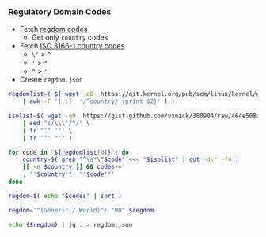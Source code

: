 ### Regulatory Domain Codes

- Fetch [regdom codes](https://git.kernel.org/pub/scm/linux/kernel/git/sforshee/wireless-regdb.git/)
	- Get only `country` codes
- Fetch [ISO 3166-1 country codes](https://gist.github.com/vxnick/380904/)
	- `\'` > `^`
	- `'` > `"`
	- `^` > `'`
- Create `regdom.json`
```sh
regdomlist=( $( wget -qO- https://git.kernel.org/pub/scm/linux/kernel/git/sforshee/wireless-regdb.git/plain/db.txt \
    | awk -F '[ :]' '/^country/ {print $2}' ) )

isolist=$( wget -qO- https://gist.github.com/vxnick/380904/raw/464e508a59a16e0d2aa62e2817eab820972f196c/gistfile1.php \
    | sed "s/\\\'/^/" \
	| tr "'" '"' \
	| tr '^' "'" )

for code in "${regdomlist[@]}"; do
    country=$( grep "^\s*\"$code" <<< "$isolist" | cut -d\" -f4 )
    [[ -n $country ]] && codes+='
    , "'$country'": "'$code'"'
done

regdom=$( echo "$codes" | sort )

regdom='"(Generic / World)": "00"'$regdom

echo {$regdom} | jq . > regdom.json
```
